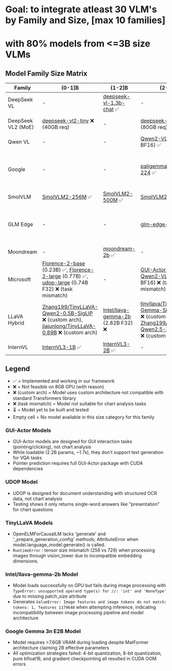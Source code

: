 # Goal: to integrate atleast 30 VLM's by Family and Size, [max 10 families]
# with 80% models from <=3B size VLMs

## Model Family Size Matrix

| Family | (0-1]B | (1-2]B | (2-3]B | (3-4]B | (4-5]B | (5-6]B | (6-7]B |
|--------|--------|--------|--------|--------|--------|--------|--------|
| DeepSeek VL | - | [deepseek-vl-1.3b-chat](https://huggingface.co/deepseek-ai/deepseek-vl-1.3b-chat) ✅ | - | - | - | - | [deepseek-vl-7b-chat](https://huggingface.co/deepseek-ai/deepseek-vl-7b-chat) ✅ |
| DeepSeek VL2 (MoE) | [deepseek-vl2-tiny](https://huggingface.co/deepseek-ai/deepseek-vl2-tiny) ❌ (40GB req) | - | [deepseek-vl2-small](https://huggingface.co/deepseek-ai/deepseek-vl2-small) ❌ (80GB req) | - | [deepseek-vl2](https://huggingface.co/deepseek-ai/deepseek-vl2) ❌ (>80GB req) | - | - |
| Qwen VL | - | - | [Qwen2-VL-2B](https://huggingface.co/Qwen/Qwen2-VL-2B-Instruct) (2.21B BF16) ✅ | [Qwen2.5-VL-3B](https://huggingface.co/Qwen/Qwen2.5-VL-3B-Instruct) (3.75B BF16) ✅ | - | - | [Qwen2.5-VL-7B](https://huggingface.co/Qwen/Qwen2.5-VL-7B-Instruct) ✅ |
| Google | - | - | [paligemma-3b-mix-224](https://huggingface.co/google/paligemma-3b-mix-224) ✅ | [gemma-3-4b-it](https://huggingface.co/google/gemma-3-4b-it) ✅ | - | - | [gemma-3n-E2B-it](https://huggingface.co/google/gemma-3n-E2B-it) (5.44B BF16) ❌ (>7.6GB VRAM req) |
| SmolVLM | [SmolVLM2-256M](https://huggingface.co/HuggingFaceTB/SmolVLM2-256M-Video-Instruct) ✅ | [SmolVLM2-500M](https://huggingface.co/HuggingFaceTB/SmolVLM2-500M-Video-Instruct) ✅ | [SmolVLM2-2.2B](https://huggingface.co/HuggingFaceTB/SmolVLM2-2.2B-Instruct) ✅ | - | - | - | - |
| GLM Edge | - | - | [glm-edge-v-2b](https://huggingface.co/THUDM/glm-edge-v-2b) ✅ | - | - | [glm-edge-v-5b](https://huggingface.co/THUDM/glm-edge-v-5b) ❌ (dtype issues) | - |
| Moondream | - | [moondream-2b](https://huggingface.co/moondream/moondream-2b-2025-04-14-4bit) ✅ | - | - | - | - | - |
| Microsoft | [Florence-2-base](https://huggingface.co/microsoft/Florence-2-base) (0.23B) ✅, [Florence-2-large](https://huggingface.co/microsoft/Florence-2-large) (0.77B) ✅, [udop-large](https://huggingface.co/microsoft/udop-large) (0.74B F32) ❌ (task mismatch) | - | [GUI-Actor-2B-Qwen2-VL](https://huggingface.co/microsoft/GUI-Actor-2B-Qwen2-VL) (2.23B BF16) ❌ (task mismatch) | [GUI-Actor-3B-Qwen2.5-VL](https://huggingface.co/microsoft/GUI-Actor-3B-Qwen2.5-VL) (3.79B BF16) ❌ (task mismatch) | [Phi-3.5-vision](https://huggingface.co/microsoft/Phi-3.5-vision-instruct) (4.15B BF16) ✅ | - | - |
| LLaVA Hybrid | [Zhang199/TinyLLaVA-Qwen2-0.5B-SigLIP](https://huggingface.co/Zhang199/TinyLLaVA-Qwen2-0.5B-SigLIP) ❌ (custom arch), [jiajunlong/TinyLLaVA-0.89B](https://huggingface.co/jiajunlong/TinyLLaVA-0.89B) ❌ (custom arch) | [Intel/llava-gemma-2b](https://huggingface.co/Intel/llava-gemma-2b) (2.82B F32) ❌ | [tinyllava/TinyLLaVA-Gemma-SigLIP-2.4B](https://huggingface.co/tinyllava/TinyLLaVA-Gemma-SigLIP-2.4B) ❌ (custom arch), [Zhang199/TinyLLaVA-Qwen2.5-3B-SigLIP](https://huggingface.co/Zhang199/TinyLLaVA-Qwen2.5-3B-SigLIP) ❌ (custom arch) | [tinyllava/TinyLLaVA-Phi-2-SigLIP-3.1B](https://huggingface.co/tinyllava/TinyLLaVA-Phi-2-SigLIP-3.1B) ❌ (custom arch) | - | - | - |
| InternVL | [InternVL3-1B](https://huggingface.co/OpenGVLab/InternVL3-1B) ✅ | [InternVL3-2B](https://huggingface.co/OpenGVLab/InternVL3-2B) ✅ | - | - | [InternVL2_5-4B](https://huggingface.co/OpenGVLab/InternVL2_5-4B) ✅ | - | - |

## Legend
- ✅ = Implemented and working in our framework
- ❌ = Not feasible on 8GB GPU (with reason)
- ❌ (custom arch) = Model uses custom architecture not compatible with standard Transformers library
- ❌ (task mismatch) = Model not suitable for chart analysis tasks
- ⏳ = Model yet to be built and tested
- Empty cell = No model available in this size category for this family

### GUI-Actor Models
- GUI-Actor models are designed for GUI interaction tasks (pointing/clicking), not chart analysis
- While loadable (2.2B params, ~1.7s), they don't support text generation for VQA tasks
- Pointer prediction requires full GUI-Actor package with CUDA dependencies

### UDOP Model
- UDOP is designed for document understanding with structured OCR data, not chart analysis
- Testing shows it only returns single-word answers like "presentation" for chart questions

### TinyLLaVA Models
- OpenELMForCausalLM lacks 'generate' and '_prepare_generation_config' methods; AttributeError when model.language_model.generate() is called.
- `RuntimeError` : tensor size mismatch (256 vs 729) when processing images through vision_tower due to incompatible embedding dimensions.

### Intel/llava-gemma-2b Model
- Model loads successfully on GPU but fails during image processing with `TypeError: unsupported operand type(s) for //: 'int' and 'NoneType'` due to missing patch_size attribute
- Generates `ValueError: Image features and image tokens do not match: tokens: 1, features 1179648` when attempting inference, indicating incompatibility between image processing pipeline and model architecture

### Google Gemma 3n E2B Model
- Model requires >7.6GB VRAM during loading despite MatFormer architecture claiming 2B effective parameters
- All optimization strategies failed: 4-bit quantization, 8-bit quantization, pure bfloat16, and gradient checkpointing all resulted in CUDA OOM errors
